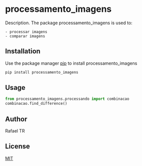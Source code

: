 # processamento_imagens

Description. 
The package processamento_imagens is used to:

	- processar imagens 
	- comparar imagens

## Installation

Use the package manager [pip](https://pip.pypa.io/en/stable/) to install processamento_imagens

```bash
pip install processamento_imagens
```

## Usage

```python
from processamento_imagens.processando import combinacao
combinacao.find_difference()
```

## Author
Rafael TR

## License
[MIT](https://choosealicense.com/licenses/mit/)
